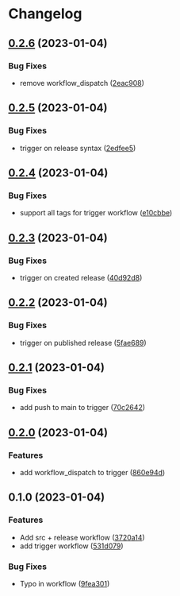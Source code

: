 # Changelog

## [0.2.6](https://github.com/pabrahamsson/release-workflow/compare/v0.2.5...v0.2.6) (2023-01-04)


### Bug Fixes

* remove workflow_dispatch ([2eac908](https://github.com/pabrahamsson/release-workflow/commit/2eac908cf01802b742867d15f0f08849f41efc56))

## [0.2.5](https://github.com/pabrahamsson/release-workflow/compare/v0.2.4...v0.2.5) (2023-01-04)


### Bug Fixes

* trigger on release syntax ([2edfee5](https://github.com/pabrahamsson/release-workflow/commit/2edfee51f0b7ab754872a6b0a4b0403c3496227e))

## [0.2.4](https://github.com/pabrahamsson/release-workflow/compare/v0.2.3...v0.2.4) (2023-01-04)


### Bug Fixes

* support all tags for trigger workflow ([e10cbbe](https://github.com/pabrahamsson/release-workflow/commit/e10cbbe44eced31f5befa7fcd5d00a908908ed3e))

## [0.2.3](https://github.com/pabrahamsson/release-workflow/compare/v0.2.2...v0.2.3) (2023-01-04)


### Bug Fixes

* trigger on created release ([40d92d8](https://github.com/pabrahamsson/release-workflow/commit/40d92d8418389d9596dd395b219dfc23e2e0e021))

## [0.2.2](https://github.com/pabrahamsson/release-workflow/compare/v0.2.1...v0.2.2) (2023-01-04)


### Bug Fixes

* trigger on published release ([5fae689](https://github.com/pabrahamsson/release-workflow/commit/5fae689ecaae6d6afe7c3ebcdf30f6cb31fc42b7))

## [0.2.1](https://github.com/pabrahamsson/release-workflow/compare/v0.2.0...v0.2.1) (2023-01-04)


### Bug Fixes

* add push to main to trigger ([70c2642](https://github.com/pabrahamsson/release-workflow/commit/70c26427ec9f5068242e151d55a415ded762606b))

## [0.2.0](https://github.com/pabrahamsson/release-workflow/compare/v0.1.0...v0.2.0) (2023-01-04)


### Features

* add workflow_dispatch to trigger ([860e94d](https://github.com/pabrahamsson/release-workflow/commit/860e94d780b5d1b2ae860db2a710ee28c307c09a))

## 0.1.0 (2023-01-04)


### Features

* Add src + release workflow ([3720a14](https://github.com/pabrahamsson/release-workflow/commit/3720a14b5551abc65cc5bdd52e751685cb08eadf))
* add trigger workflow ([531d079](https://github.com/pabrahamsson/release-workflow/commit/531d079a9f762de2beabe45cf47b8266582a1ac7))


### Bug Fixes

* Typo in workflow ([9fea301](https://github.com/pabrahamsson/release-workflow/commit/9fea301e26fe8ae29097b2575f2d835a8e8566de))
